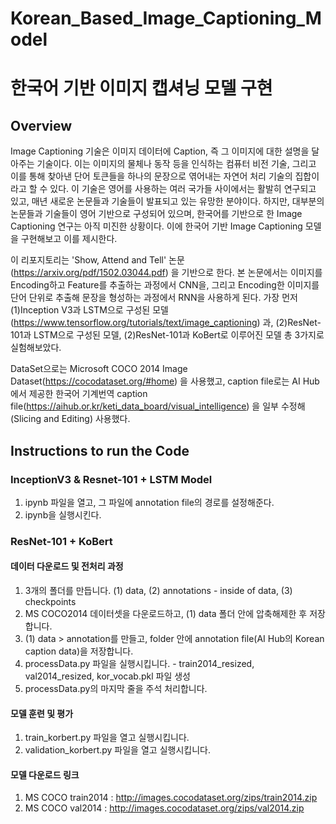 # Korean_Based_Image_Captioning_Model
# 한국어 기반 이미지 캡셔닝 모델 구현

## Overview
Image Captioning 기술은 이미지 데이터에 Caption, 즉 그 이미지에 대한 설명을 달아주는 기술이다. 이는 이미지의
물체나 동작 등을 인식하는 컴퓨터 비전 기술, 그리고 이를 통해 찾아낸 단어 토큰들을 하나의 문장으로 엮어내는
자연어 처리 기술의 집합이라고 할 수 있다. 이 기술은 영어를 사용하는 여러 국가들 사이에서는 활발히 연구되고
있고, 매년 새로운 논문들과 기술들이 발표되고 있는 유망한 분야이다. 하지만, 대부분의 논문들과 기술들이 영어
기반으로 구성되어 있으며, 한국어를 기반으로 한 Image Captioning 연구는 아직 미진한 상황이다. 이에 한국어
기반 Image Captioning 모델을 구현해보고 이를 제시한다. 

이 리포지토리는 'Show, Attend and Tell' 논문(https://arxiv.org/pdf/1502.03044.pdf) 을 기반으로 한다. 본 논문에서는 이미지를 Encoding하고 Feature를 추출하는 과정에서 CNN을, 그리고 Encoding한 이미지를 단어 단위로 추출해 문장을 형성하는 과정에서 RNN을 사용하게 된다. 가장 먼저 (1)Inception V3과 LSTM으로 구성된 모델(https://www.tensorflow.org/tutorials/text/image_captioning) 과, (2)ResNet-101과 LSTM으로 구성된 모델, (2)ResNet-101과 KoBert로 이루어진 모델 총 3가지로 실험해보았다. 

DataSet으로는 Microsoft COCO 2014 Image Dataset(https://cocodataset.org/#home) 을  사용했고, caption file로는 AI Hub에서 제공한 한국어 기계번역 caption  file(https://aihub.or.kr/keti_data_board/visual_intelligence) 을 일부 수정해 (Slicing and Editing) 사용했다. 

## Instructions to run the Code 
### InceptionV3 & Resnet-101 + LSTM Model
1. ipynb 파일을 열고, 그 파일에 annotation file의 경로를 설정해준다.
2. ipynb을 실행시킨다.

### ResNet-101 + KoBert
#### 데이터 다운로드 및 전처리 과정
1.	3개의 폴더를 만듭니다. (1) data, (2) annotations - inside of data, (3) checkpoints
2.	MS COCO2014 데이터셋을 다운로드하고, (1) data 폴더 안에 압축해제한 후 저장합니다.
3.	(1) data > annotation를 만들고, folder 안에  annotation file(AI Hub의 Korean caption data)을 저장합니다.
4.	processData.py 파일을 실행시킵니다. - train2014_resized, val2014_resized, kor_vocab.pkl 파일 생성
5.	processData.py의 마지막 줄을 주석 처리합니다.

#### 모델 훈련 및 평가
1.	train_korbert.py 파일을 열고 실행시킵니다.
2.	validation_korbert.py 파일을 열고 실행시킵니다.

#### 모델 다운로드 링크
1.	MS COCO train2014 : http://images.cocodataset.org/zips/train2014.zip
2.	MS COCO val2014 : http://images.cocodataset.org/zips/val2014.zip
